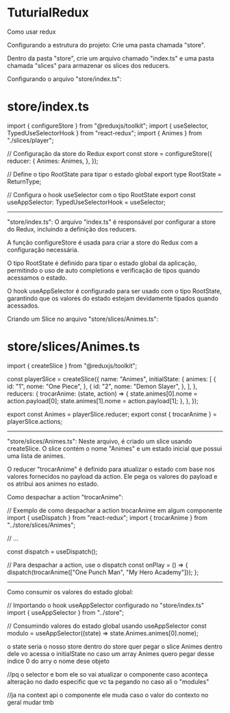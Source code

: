 # TuturialRedux
Como usar redux






Configurando a estrutura do projeto:
Crie uma pasta chamada "store".

Dentro da pasta "store", crie um arquivo chamado "index.ts" e uma pasta chamada "slices" para armazenar os slices dos reducers.

Configurando o arquivo "store/index.ts":

# store/index.ts

import { configureStore } from "@reduxjs/toolkit";
import { useSelector, TypedUseSelectorHook } from "react-redux";
import { Animes } from "./slices/player";

// Configuração da store do Redux
export const store = configureStore({
  reducer: {
    Animes: Animes,
  },
});

// Define o tipo RootState para tipar o estado global
export type RootState = ReturnType<typeof store.getState>;

// Configura o hook useSelector com o tipo RootState
export const useAppSelector: TypedUseSelectorHook<RootState> = useSelector;


--------------------------------------------------------------------

"store/index.ts":
O arquivo "index.ts" é responsável por configurar a store do Redux, incluindo a definição dos reducers.

A função configureStore é usada para criar a store do Redux com a configuração necessária.

O tipo RootState é definido para tipar o estado global da aplicação, permitindo o uso de auto completions e verificação de tipos quando acessamos o estado.

O hook useAppSelector é configurado para ser usado com o tipo RootState, garantindo que os valores do estado estejam devidamente tipados quando acessados.

Criando um Slice no arquivo "store/slices/Animes.ts":

 # store/slices/Animes.ts

import { createSlice } from "@reduxjs/toolkit";

const playerSlice = createSlice({
  name: "Animes",
  initialState: {
    animes: [
      {
        id: "1",
        nome: "One Piece",
      },
      {
        id: "2",
        nome: "Demon Slayer",
      },
    ],
  },
  reducers: {
    trocarAnime: (state, action) => {
      state.animes[0].nome = action.payload[0];
      state.animes[1].nome = action.payload[1];
    },
  },
});

export const Animes = playerSlice.reducer;
export const { trocarAnime } = playerSlice.actions;



--------------------------------------------------------------------------------------------


"store/slices/Animes.ts":
Neste arquivo, é criado um slice usando createSlice. O slice contém o nome "Animes" e um estado inicial que possui uma lista de animes.

O reducer "trocarAnime" é definido para atualizar o estado com base nos valores fornecidos no payload da action. Ele pega os valores do payload e os atribui aos animes no estado.

Como despachar a action "trocarAnime":

// Exemplo de como despachar a action trocarAnime em algum componente
import { useDispatch } from "react-redux";
import { trocarAnime } from "../store/slices/Animes";

// ...

const dispatch = useDispatch();

// Para despachar a action, use o dispatch
const onPlay = () => {
  dispatch(trocarAnime(["One Punch Man", "My Hero Academy"]));
};

----------------------------------------------------------------------------------------------------


Como consumir os valores do estado global:

// Importando o hook useAppSelector configurado no "store/index.ts"
import { useAppSelector } from "../store";

// Consumindo valores do estado global usando useAppSelector
const modulo = useAppSelector((state) => state.Animes.animes[0].nome);

o state seria o nosso store
dentro do store quer pegar o slice Animes
dentro dele vo acessa o initialState no caso um array Animes
quero pegar desse indice 0 do arry o nome dese objeto


 //pq o selector e bom ele so vai atualizar o componente caso aconteça alteração no dado especific que vc ta pegando no caso ali o "modules"


  //ja na context api o componente ele muda caso o valor do contexto no geral mudar tmb

